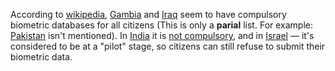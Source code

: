 According to [wikipedia](https://en.wikipedia.org/wiki/Countries_applying_biometrics),
[Gambia](country-gm.html) and [Iraq](country-iq.html) seem to have compulsory
biometric databases for all citizens (This is only a **parial** list. For example: [Pakistan](country-pk.html)
isn't mentioned).
In [India](country-in.html) it is [not compulsory](https://archive.today/pSsGO), and
in [Israel](country-il.html) &mdash; it's considered to be at a "pilot" stage, so
citizens can still refuse to submit their biometric data.
